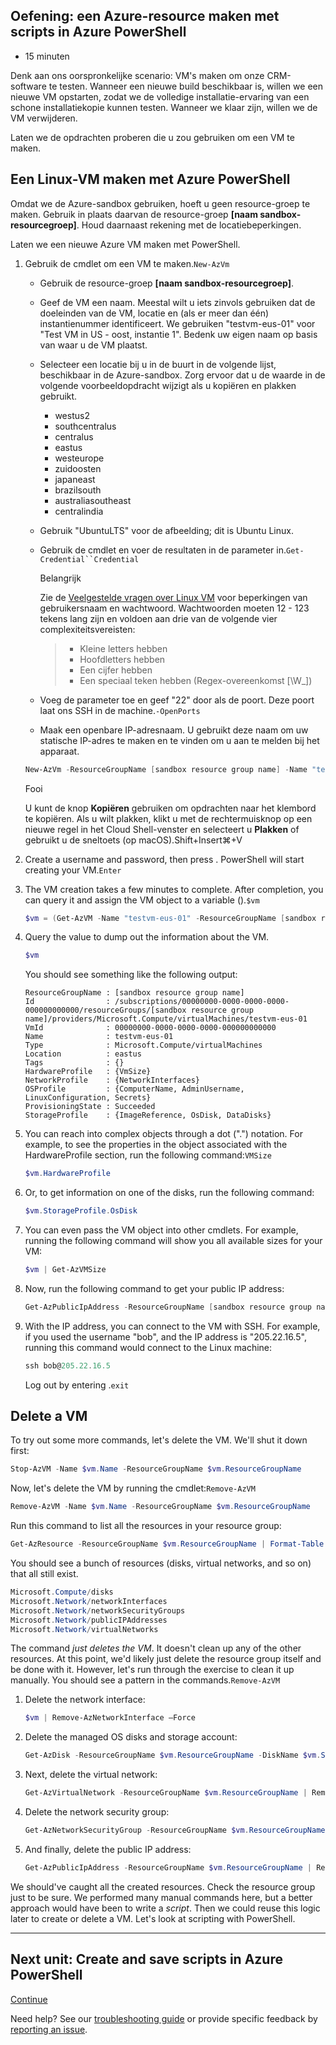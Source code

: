 ## Oefening: een Azure-resource maken met scripts in Azure PowerShell

-   15 minuten

Denk aan ons oorspronkelijke scenario: VM's maken om onze CRM-software
te testen. Wanneer een nieuwe build beschikbaar is, willen we een nieuwe
VM opstarten, zodat we de volledige installatie-ervaring van een schone
installatiekopie kunnen testen. Wanneer we klaar zijn, willen we de VM
verwijderen.

Laten we de opdrachten proberen die u zou gebruiken om een VM te maken.

## Een Linux-VM maken met Azure PowerShell

Omdat we de Azure-sandbox gebruiken, hoeft u geen resource-groep te
maken. Gebruik in plaats daarvan de resource-groep **\[naam
sandbox-resourcegroep\]**. Houd daarnaast rekening met de
locatiebeperkingen.

Laten we een nieuwe Azure VM maken met PowerShell.

1.  Gebruik de cmdlet om een VM te maken.`New-AzVm`

    -   Gebruik de resource-groep **\[naam sandbox-resourcegroep\]**.

    -   Geef de VM een naam. Meestal wilt u iets zinvols gebruiken dat
        de doeleinden van de VM, locatie en (als er meer dan één)
        instantienummer identificeert. We gebruiken "testvm-eus-01" voor
        "Test VM in US - oost, instantie 1". Bedenk uw eigen naam op
        basis van waar u de VM plaatst.

    -   Selecteer een locatie bij u in de buurt in de volgende lijst,
        beschikbaar in de Azure-sandbox. Zorg ervoor dat u de waarde in
        de volgende voorbeeldopdracht wijzigt als u kopiëren en plakken
        gebruikt.

        -   westus2
        -   southcentralus
        -   centralus
        -   eastus
        -   westeurope
        -   zuidoosten
        -   japaneast
        -   brazilsouth
        -   australiasoutheast
        -   centralindia

    -   Gebruik "UbuntuLTS" voor de afbeelding; dit is Ubuntu Linux.

    -   Gebruik de cmdlet en voer de resultaten in de parameter
        in.``` Get-Credential``Credential ```

        Belangrijk

        Zie de [Veelgestelde vragen over Linux
        VM](https://docs.microsoft.com/en-us/azure/virtual-machines/linux/faq#what-are-the-username-requirements-when-creating-a-vm)
        voor beperkingen van gebruikersnaam en wachtwoord. Wachtwoorden
        moeten 12 - 123 tekens lang zijn en voldoen aan drie van de
        volgende vier complexiteitsvereisten:

        > -   Kleine letters hebben
        > -   Hoofdletters hebben
        > -   Een cijfer hebben
        > -   Een speciaal teken hebben (Regex-overeenkomst \[\\W\_\])

    -   Voeg de parameter toe en geef "22" door als de poort. Deze poort
        laat ons SSH in de machine.`-OpenPorts`

    -   Maak een openbare IP-adresnaam. U gebruikt deze naam om uw
        statische IP-adres te maken en te vinden om u aan te melden bij
        het apparaat.

    ``` powershell
    New-AzVm -ResourceGroupName [sandbox resource group name] -Name "testvm-eus-01" -Credential (Get-Credential) -Location "East US" -Image UbuntuLTS -OpenPorts 22 -PublicIpAddressName "testvm-01"
    ```

    Fooi

    U kunt de knop **Kopiëren** gebruiken om opdrachten naar het
    klembord te kopiëren. Als u wilt plakken, klikt u met de
    rechtermuisknop op een nieuwe regel in het Cloud Shell-venster en
    selecteert u **Plakken** of gebruikt u de sneltoets (op
    macOS).Shift+Insert⌘+V

2.  Create a username and password, then press . PowerShell will start
    creating your VM.`Enter`

3.  The VM creation takes a few minutes to complete. After completion,
    you can query it and assign the VM object to a variable ().`$vm`

    ``` powershell
    $vm = (Get-AzVM -Name "testvm-eus-01" -ResourceGroupName [sandbox resource group name])
    ```

4.  Query the value to dump out the information about the VM.

    ``` powershell
    $vm
    ```

    You should see something like the following output:

    ``` console
    ResourceGroupName : [sandbox resource group name]
    Id                : /subscriptions/00000000-0000-0000-0000-000000000000/resourceGroups/[sandbox resource group name]/providers/Microsoft.Compute/virtualMachines/testvm-eus-01
    VmId              : 00000000-0000-0000-0000-000000000000
    Name              : testvm-eus-01
    Type              : Microsoft.Compute/virtualMachines
    Location          : eastus
    Tags              : {}
    HardwareProfile   : {VmSize}
    NetworkProfile    : {NetworkInterfaces}
    OSProfile         : {ComputerName, AdminUsername, LinuxConfiguration, Secrets}
    ProvisioningState : Succeeded
    StorageProfile    : {ImageReference, OsDisk, DataDisks}
    ```

5.  You can reach into complex objects through a dot (".") notation. For
    example, to see the properties in the object associated with the
    HardwareProfile section, run the following command:`VMSize`

    ``` powershell
    $vm.HardwareProfile
    ```

6.  Or, to get information on one of the disks, run the following
    command:

    ``` powershell
    $vm.StorageProfile.OsDisk
    ```

7.  You can even pass the VM object into other cmdlets. For example,
    running the following command will show you all available sizes for
    your VM:

    ``` powershell
    $vm | Get-AzVMSize
    ```

8.  Now, run the following command to get your public IP address:

    ``` powershell
    Get-AzPublicIpAddress -ResourceGroupName [sandbox resource group name] -Name "testvm-01"
    ```

9.  With the IP address, you can connect to the VM with SSH. For
    example, if you used the username "bob", and the IP address is
    "205.22.16.5", running this command would connect to the Linux
    machine:

    ``` powershell
    ssh bob@205.22.16.5
    ```

    Log out by entering .`exit`

## Delete a VM

To try out some more commands, let's delete the VM. We'll shut it down
first:

``` powershell
Stop-AzVM -Name $vm.Name -ResourceGroupName $vm.ResourceGroupName
```

Now, let's delete the VM by running the cmdlet:`Remove-AzVM`

``` powershell
Remove-AzVM -Name $vm.Name -ResourceGroupName $vm.ResourceGroupName
```

Run this command to list all the resources in your resource group:

``` powershell
Get-AzResource -ResourceGroupName $vm.ResourceGroupName | Format-Table
```

You should see a bunch of resources (disks, virtual networks, and so on)
that all still exist.

``` powershell
Microsoft.Compute/disks
Microsoft.Network/networkInterfaces
Microsoft.Network/networkSecurityGroups
Microsoft.Network/publicIPAddresses
Microsoft.Network/virtualNetworks
```

The command *just deletes the VM*. It doesn't clean up any of the other
resources. At this point, we'd likely just delete the resource group
itself and be done with it. However, let's run through the exercise to
clean it up manually. You should see a pattern in the
commands.`Remove-AzVM`

1.  Delete the network interface:

    ``` powershell
    $vm | Remove-AzNetworkInterface –Force
    ```

2.  Delete the managed OS disks and storage account:

    ``` powershell
    Get-AzDisk -ResourceGroupName $vm.ResourceGroupName -DiskName $vm.StorageProfile.OSDisk.Name | Remove-AzDisk -Force
    ```

3.  Next, delete the virtual network:

    ``` powershell
    Get-AzVirtualNetwork -ResourceGroupName $vm.ResourceGroupName | Remove-AzVirtualNetwork -Force
    ```

4.  Delete the network security group:

    ``` powershell
    Get-AzNetworkSecurityGroup -ResourceGroupName $vm.ResourceGroupName | Remove-AzNetworkSecurityGroup -Force
    ```

5.  And finally, delete the public IP address:

    ``` powershell
    Get-AzPublicIpAddress -ResourceGroupName $vm.ResourceGroupName | Remove-AzPublicIpAddress -Force
    ```

We should've caught all the created resources. Check the resource group
just to be sure. We performed many manual commands here, but a better
approach would have been to write a *script*. Then we could reuse this
logic later to create or delete a VM. Let's look at scripting with
PowerShell.

------------------------------------------------------------------------

## Next unit: Create and save scripts in Azure PowerShell

[Continue](https://docs.microsoft.com/en-us/learn/modules/automate-azure-tasks-with-powershell/7-create-resource-using-script/)

Need help? See our [troubleshooting
guide](https://docs.microsoft.com/en-us/learn/support/troubleshooting?uid=learn.automate-azure-tasks-with-powershell.6-exercise-create-resource-interactively&documentId=77ba3b53-ba0c-d53e-d5df-24d1b9bef7b0&versionIndependentDocumentId=f12a42d4-7b4b-99c1-df77-181b7533bf12&contentPath=%2FMicrosoftDocs%2Flearn-pr%2Fblob%2Flive%2Flearn-pr%2Fazure%2Fautomate-azure-tasks-with-powershell%2F6-exercise-create-resource-interactively.yml&url=https%3A%2F%2Fdocs.microsoft.com%2Fen-us%2Flearn%2Fmodules%2Fautomate-azure-tasks-with-powershell%2F6-exercise-create-resource-interactively&author=mirobb)
or provide specific feedback by [reporting an
issue](https://docs.microsoft.com/en-us/learn/support/troubleshooting?uid=learn.automate-azure-tasks-with-powershell.6-exercise-create-resource-interactively&documentId=77ba3b53-ba0c-d53e-d5df-24d1b9bef7b0&versionIndependentDocumentId=f12a42d4-7b4b-99c1-df77-181b7533bf12&contentPath=%2FMicrosoftDocs%2Flearn-pr%2Fblob%2Flive%2Flearn-pr%2Fazure%2Fautomate-azure-tasks-with-powershell%2F6-exercise-create-resource-interactively.yml&url=https%3A%2F%2Fdocs.microsoft.com%2Fen-us%2Flearn%2Fmodules%2Fautomate-azure-tasks-with-powershell%2F6-exercise-create-resource-interactively&author=mirobb#report-feedback).
